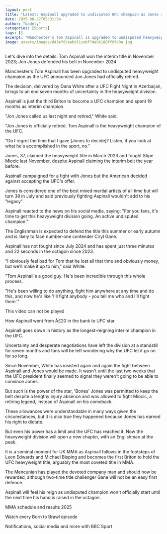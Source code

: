 ```yaml
---
layout: post
title: "Latest: Aspinall upgraded to undisputed UFC champion as Jones retires"
date: 2025-06-22T05:31:54
author: "badely"
categories: [Sports]
tags: []
excerpt: "Manchester's Tom Aspinall is upgraded to undisputed heavyweight champion as the UFC announces Jon Jones' retirement."
image: assets/images/d43efd2eab031cabf74a96188ff97d0a.jpg
---
```


Let's dive into the details: Tom Aspinall won the interim title in November 2023; Jon Jones defended his belt in November 2024

Manchester's Tom Aspinall has been upgraded to undisputed heavyweight champion as the UFC announced Jon Jones had officially retired.

The decision, delivered by Dana White after a UFC Fight Night in Azerbaijan, brings to an end seven months of uncertainty in the heavyweight division.

Aspinall is just the third Briton to become a UFC champion and spent 19 months as interim champion.

"Jon Jones called us last night and retired," White said. 

"Jon Jones is officially retired. Tom Aspinall is the heavyweight champion of the UFC.

"Do I regret the time that I gave [Jones to decide]? Listen, if you look at what he's accomplished in the sport, no."

Jones, 37, claimed the heavyweight title in March 2023 and fought Stipe Miocic last November, despite Aspinall claiming the interim belt the year before.

Aspinall campaigned for a fight with Jones but the American decided against accepting the UFC's offer.

Jones is considered one of the best mixed martial artists of all time but will turn 38 in July and said previously fighting Aspinall wouldn't add to his "legacy".

Aspinall reacted to the news on his social media, saying: "For you fans, it's time to get this heavyweight division going. An active undisputed champion."

The Englishman is expected to defend the title this summer or early autumn and is likely to face number-one contender Ciryl Gane.

Aspinall has not fought since July 2024 and has spent just three minutes and 22 seconds in the octagon since 2023.

"I obviously feel bad for Tom that he lost all that time and obviously money, but we'll make it up to him," said White. 

"Tom Aspinall's a good guy. He's been incredible through this whole process. 

"He's been willing to do anything, fight him anywhere at any time and do this, and now he's like 'I'll fight anybody - you tell me who and I'll fight them'."

This video can not be played

How Aspinall went from Â£20 in the bank to UFC star

Aspinall goes down in history as the longest-reigning interim champion in the UFC.

Uncertainty and desperate negotiations have left the division at a standstill for seven months and fans will be left wondering why the UFC let it go on for so long.

Since November, White has insisted again and again the fight between Aspinall and Jones would be made. It wasn't until the last two weeks that the UFC president finally seemed to signal they weren't going to be able to convince Jones.

But such is the power of the star, 'Bones' Jones was permitted to keep the belt despite a lengthy injury absence and was allowed to fight Miocic, a retiring legend, instead of Aspinall on his comeback.

These allowances were understandable in many ways given the circumstances, but it is also true they happened because Jones has earned his right to dictate.

But even his power has a limit and the UFC has reached it. Now the heavyweight division will open a new chapter, with an Englishman at the peak.

It is a seminal moment for UK MMA as Aspinall follows in the footsteps of Leon Edwards and Michael Bisping and becomes the first Briton to hold the UFC heavyweight title, arguably the most coveted title in MMA.

The Mancunian has played the devoted company man and should now be rewarded, although two-time title challenger Gane will not be an easy first defence.

Aspinall will feel his reign as undisputed champion won't officially start until the next time his hand is raised in the octagon.

MMA schedule and results 2025

Watch every Born to Brawl episode

Notifications, social media and more with BBC Sport

